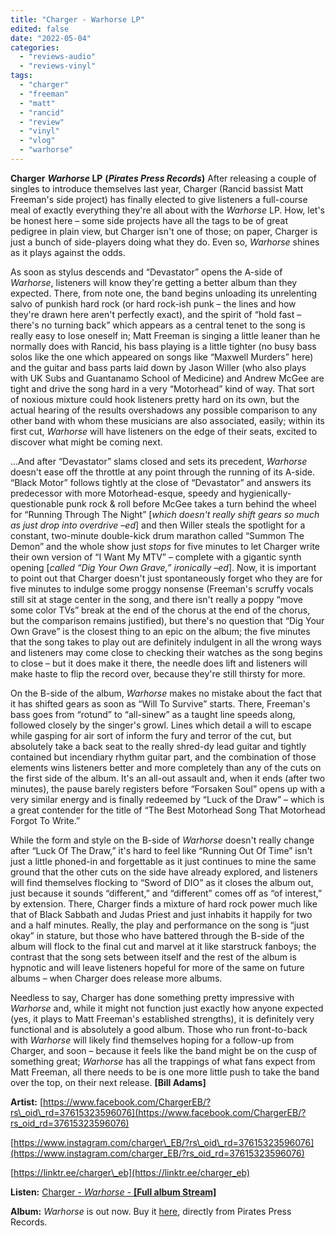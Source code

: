 ```yaml
---
title: "Charger - Warhorse LP"
edited: false
date: "2022-05-04"
categories:
  - "reviews-audio"
  - "reviews-vinyl"
tags:
  - "charger"
  - "freeman"
  - "matt"
  - "rancid"
  - "review"
  - "vinyl"
  - "vlog"
  - "warhorse"
---
```


**Charger** **_Warhorse_ LP** **(_Pirates Press Records_)** After releasing a couple of singles to introduce themselves last year, Charger (Rancid bassist Matt Freeman's side project) has finally elected to give listeners a full-course meal of exactly everything they're all about with the _Warhorse_ LP. How, let's be honest here – some side projects have all the tags to be of great pedigree in plain view, but Charger isn't one of those; on paper, Charger is just a bunch of side-players doing what they do. Even so, _Warhorse_ shines as it plays against the odds.

As soon as stylus descends and “Devastator” opens the A-side of _Warhorse_, listeners will know they're getting a better album than they expected. There, from note one, the band begins unloading its unrelenting salvo of punkish hard rock (or hard rock-ish punk – the lines and how they're drawn here aren't perfectly exact), and the spirit of “hold fast – there's no turning back” which appears as a central tenet to the song is really easy to lose oneself in; Matt Freeman is singing a little leaner than he normally does with Rancid, his bass playing is a little tighter (no busy bass solos like the one which appeared on songs like “Maxwell Murders” here) and the guitar and bass parts laid down by Jason Willer (who also plays with UK Subs and Guantanamo School of Medicine) and Andrew McGee are tight and drive the song hard in a very “Motorhead” kind of way. That sort of noxious mixture could hook listeners pretty hard on its own, but the actual hearing of the results overshadows any possible comparison to any other band with whom these musicians are also associated, easily; within its first cut, _Warhorse_ will have listeners on the edge of their seats, excited to discover what might be coming next.

...And after “Devastator” slams closed and sets its precedent, _Warhorse_ doesn't ease off the throttle at any point through the running of its A-side. “Black Motor” follows tightly at the close of “Devastator” and answers its predecessor with more Motorhead-esque, speedy and hygienically-questionable punk rock & roll before McGee takes a turn behind the wheel for “Running Through The Night” \[_which doesn't really shift gears so much as just drop into overdrive –ed_\] and then Willer steals the spotlight for a constant, two-minute double-kick drum marathon called “Summon The Demon” and the whole show just _stops_ for five minutes to let Charger write their own version of “I Want My MTV” – complete with a gigantic synth opening \[_called “Dig Your Own Grave,” ironically –ed_\]. Now, it is important to point out that Charger doesn't just spontaneously forget who they are for five minutes to indulge some proggy nonsense (Freeman's scruffy vocals still sit at stage center in the song, and there isn't really a poppy “move some color TVs” break at the end of the chorus at the end of the chorus, but the comparison remains justified), but there's no question that “Dig Your Own Grave” is the closest thing to an epic on the album; the five minutes that the song takes to play out are definitely indulgent in all the wrong ways and listeners may come close to checking their watches as the song begins to close – but it does make it there, the needle does lift and listeners will make haste to flip the record over, because they're still thirsty for more.

On the B-side of the album, _Warhorse_ makes no mistake about the fact that it has shifted gears as soon as “Will To Survive” starts. There, Freeman's bass goes from “rotund” to “all-sinew” as a taught line speeds along, followed closely by the singer's growl. Lines which detail a will to escape while gasping for air sort of inform the fury and terror of the cut, but absolutely take a back seat to the really shred-dy lead guitar and tightly contained but incendiary rhythm guitar part, and the combination of those elements wins listeners better and more completely than any of the cuts on the first side of the album. It's an all-out assault and, when it ends (after two minutes), the pause barely registers before “Forsaken Soul” opens up with a very similar energy and is finally redeemed by “Luck of the Draw” – which is a great contender for the title of “The Best Motorhead Song That Motorhead Forgot To Write.”

While the form and style on the B-side of _Warhorse_ doesn't really change after “Luck Of The Draw,” it's hard to feel like “Running Out Of Time” isn't just a little phoned-in and forgettable as it just continues to mine the same ground that the other cuts on the side have already explored, and listeners will find themselves flocking to “Sword of DIO” as it closes the album out, just because it sounds “different,” and “different” comes off as “of interest,” by extension. There, Charger finds a mixture of hard rock power much like that of Black Sabbath and Judas Priest and just inhabits it happily for two and a half minutes. Really, the play and performance on the song is “just okay” in stature, but those who have battered through the B-side of the album will flock to the final cut and marvel at it like starstruck fanboys; the contrast that the song sets between itself and the rest of the album is hypnotic and will leave listeners hopeful for more of the same on future albums – when Charger does release more albums.

Needless to say, Charger has done something pretty impressive with _Warhorse_ and, while it might not function just exactly how anyone expected (yes, it plays to Matt Freeman's established strengths), it is definitely very functional and is absolutely a good album. Those who run front-to-back with _Warhorse_ will likely find themselves hoping for a follow-up from Charger, and soon – because it feels like the band might be on the cusp of something great; _Warhorse_ has all the trappings of what fans expect from Matt Freeman, all there needs to be is one more little push to take the band over the top, on their next release. **\[Bill Adams\]**

**Artist:** [https://www.facebook.com/ChargerEB/?rs\_oid\_rd=37615323596076](https://www.facebook.com/ChargerEB/?rs_oid_rd=37615323596076)

[https://www.instagram.com/charger\_EB/?rs\_oid\_rd=37615323596076](https://www.instagram.com/charger_EB/?rs_oid_rd=37615323596076)

[https://linktr.ee/charger\_eb](https://linktr.ee/charger_eb)

**Listen:** [Charger - _Warhorse -_ **\[Full album Stream\]**](https://www.youtube.com/watch?v=p1Gwcb2gn7I&list=PL1MueETt8Nh0p_BpmEkioaAc_ASDklNH5)

**Album:** _Warhorse_ is out now. Buy it [here](https://shop.piratespressrecords.com/products/charger-warhorse-12-cd-cassette), directly from Pirates Press Records.
